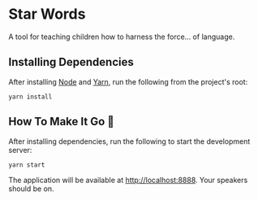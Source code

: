 # Star Words

A tool for teaching children how to harness the force... of language.

## Installing Dependencies

After installing [Node](https://nodejs.org/en/) and [Yarn](https://github.com/yarnpkg/yarn), run the following from the project's root:

```shell
yarn install
```

## How To Make It Go :rocket:

After installing dependencies, run the following to start the development server:

```shell
yarn start
```

The application will be available at [http://localhost:8888](http://localhost:8888). Your speakers should be on.
